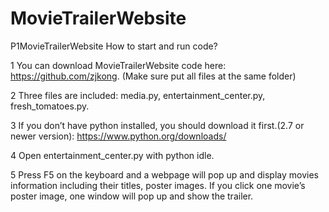 # MovieTrailerWebsite
P1MovieTrailerWebsite
How to start and run code?

1 You can download MovieTrailerWebsite code here: https://github.com/zjkong.
(Make sure put all files at the same folder)

2 Three files are included: media.py, entertainment_center.py, fresh_tomatoes.py.

3 If you don’t have python installed, you should download it first.(2.7 or newer version): 
https://www.python.org/downloads/

4 Open entertainment_center.py with python idle.

5 Press F5 on the keyboard and a webpage will pop up and display movies information including their titles, poster images.
If you click one movie’s poster image, one window will pop up and show the trailer.
